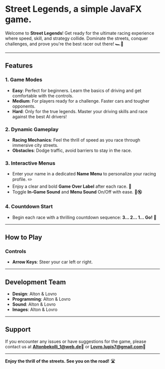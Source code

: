 # Street Legends, a simple JavaFX game.

Welcome to **Street Legends**! Get ready for the ultimate racing experience where speed, skill, and strategy collide. Dominate the streets, conquer challenges, and prove you're the best racer out there! 🏎️💨

---

## Features

### 1. **Game Modes**
- **Easy**: Perfect for beginners. Learn the basics of driving and get comfortable with the controls.
- **Medium**: For players ready for a challenge. Faster cars and tougher opponents.
- **Hard**: Only for the true legends. Master your driving skills and race against the best AI drivers!

### 2. **Dynamic Gameplay**
- **Racing Mechanics**: Feel the thrill of speed as you race through immersive city streets.
- **Obstacles**: Dodge traffic, avoid barriers to stay in the race.
  
### 3. **Interactive Menus**
- Enter your name in a dedicated **Name Menu** to personalize your racing profile. ✏️
- Enjoy a clear and bold **Game Over Label** after each race. 🛑
- Toggle **In-Game Sound** and **Menu Sound** On/Off with ease. 🎵🔇

### 4. **Countdown Start**
- Begin each race with a thrilling countdown sequence: **3... 2... 1... Go!** 🚦

---

## How to Play

### Controls
- **Arrow Keys**: Steer your car left or right.
---

## Development Team
- **Design**: Alton & Lovro
- **Programming**: Alton & Lovro
- **Sound**: Alton & Lovro
- **Images**: Alton & Lovro

---

## Support
If you encounter any issues or have suggestions for the game, please contact us at **Altonbekolli_1@web.de**📧 or **Lovro.lupis7@gmail.com**📧

---

**Enjoy the thrill of the streets. See you on the road!** 🛣️


